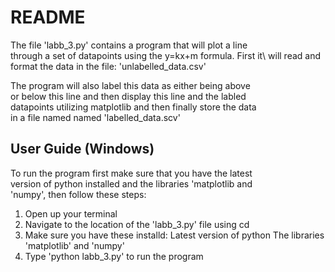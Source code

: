 # README
The file 'labb_3.py' contains a program that will plot a line\
through a set of datapoints using the y=kx+m formula. First it\ 
will read and format the data in the file: 'unlabelled_data.csv'

The program will also label this data as either being above\
or below this line and then display this line and the labled\
datapoints utilizing matplotlib and then finally store the data\
in a file named named 'labelled_data.scv'


## User Guide (Windows)
To run the program first make sure that you have the latest\
version of python installed and the libraries 'matplotlib and\
'numpy', then follow these steps:

1. Open up your terminal
2. Navigate to the location of the 'labb_3.py' file using cd
3. Make sure you have these installd: 
    Latest version of python 
    The libraries 'matplotlib' and 'numpy'
4. Type 'python labb_3.py' to run the program